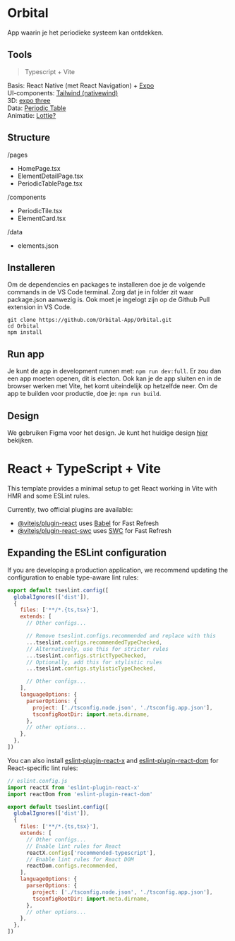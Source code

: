 # Orbital
App waarin je het periodieke systeem kan ontdekken.

## Tools
> Typescript + Vite

Basis: React Native (met React Navigation) + [Expo](https://expo.dev/)<br>
UI-components: [Tailwind (nativewind)](https://www.nativewind.dev/)<br>
3D: [expo three](https://github.com/expo/expo-three)<br>
Data: [Periodic Table](https://github.com/Bowserinator/Periodic-Table-JSON)<br>
Animatie: [Lottie?](https://lottiefiles.com/)<br>


## Structure
/pages
  - HomePage.tsx
  - ElementDetailPage.tsx
  - PeriodicTablePage.tsx

/components
  - PeriodicTile.tsx
  - ElementCard.tsx

/data
  - elements.json

## Installeren
Om de dependencies en packages te installeren doe je de volgende commands in de VS Code terminal. Zorg dat je in folder zit waar package.json aanwezig is. Ook moet je ingelogt zijn op de Github Pull extension in VS Code.
```
git clone https://github.com/Orbital-App/Orbital.git
cd Orbital
npm install
```

## Run app
Je kunt de app in development runnen met: ```npm run dev:full```. Er zou dan een app moeten openen, dit is electon. Ook kan je de app sluiten en in de browser werken met Vite, het komt uiteindelijk op hetzelfde neer. Om de app te builden voor productie, doe je: ```npm run build```.

## Design
We gebruiken Figma voor het design. Je kunt het huidige design [hier](https://www.figma.com/proto/fWhNZn8hZoLgM31EXnUJDz/Orbital?node-id=1-183&p=f&t=U7aaOaZebKMwMM80-1&scaling=scale-down&content-scaling=fixed&page-id=0%3A1&starting-point-node-id=1%3A5&show-proto-sidebar=1) bekijken.


# React + TypeScript + Vite

This template provides a minimal setup to get React working in Vite with HMR and some ESLint rules.

Currently, two official plugins are available:

- [@vitejs/plugin-react](https://github.com/vitejs/vite-plugin-react/blob/main/packages/plugin-react) uses [Babel](https://babeljs.io/) for Fast Refresh
- [@vitejs/plugin-react-swc](https://github.com/vitejs/vite-plugin-react/blob/main/packages/plugin-react-swc) uses [SWC](https://swc.rs/) for Fast Refresh

## Expanding the ESLint configuration

If you are developing a production application, we recommend updating the configuration to enable type-aware lint rules:

```js
export default tseslint.config([
  globalIgnores(['dist']),
  {
    files: ['**/*.{ts,tsx}'],
    extends: [
      // Other configs...

      // Remove tseslint.configs.recommended and replace with this
      ...tseslint.configs.recommendedTypeChecked,
      // Alternatively, use this for stricter rules
      ...tseslint.configs.strictTypeChecked,
      // Optionally, add this for stylistic rules
      ...tseslint.configs.stylisticTypeChecked,

      // Other configs...
    ],
    languageOptions: {
      parserOptions: {
        project: ['./tsconfig.node.json', './tsconfig.app.json'],
        tsconfigRootDir: import.meta.dirname,
      },
      // other options...
    },
  },
])
```

You can also install [eslint-plugin-react-x](https://github.com/Rel1cx/eslint-react/tree/main/packages/plugins/eslint-plugin-react-x) and [eslint-plugin-react-dom](https://github.com/Rel1cx/eslint-react/tree/main/packages/plugins/eslint-plugin-react-dom) for React-specific lint rules:

```js
// eslint.config.js
import reactX from 'eslint-plugin-react-x'
import reactDom from 'eslint-plugin-react-dom'

export default tseslint.config([
  globalIgnores(['dist']),
  {
    files: ['**/*.{ts,tsx}'],
    extends: [
      // Other configs...
      // Enable lint rules for React
      reactX.configs['recommended-typescript'],
      // Enable lint rules for React DOM
      reactDom.configs.recommended,
    ],
    languageOptions: {
      parserOptions: {
        project: ['./tsconfig.node.json', './tsconfig.app.json'],
        tsconfigRootDir: import.meta.dirname,
      },
      // other options...
    },
  },
])
```
